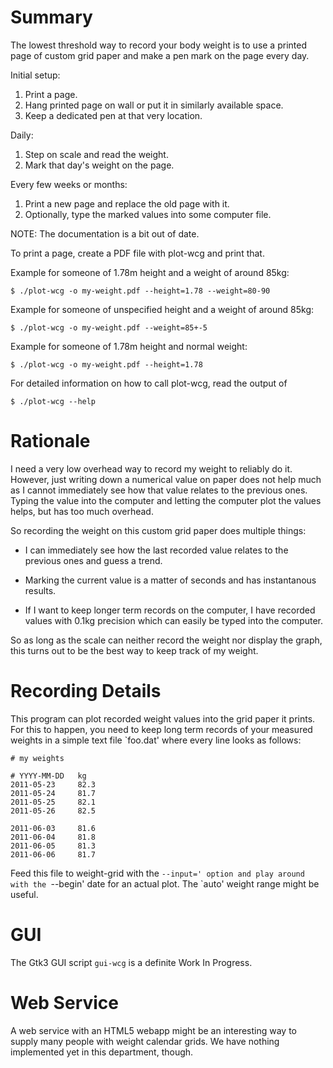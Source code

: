 Summary
=======

The lowest threshold way to record your body weight is to use a
printed page of custom grid paper and make a pen mark on the page
every day.

Initial setup:

   1. Print a page.
   2. Hang printed page on wall or put it in similarly available space.
   3. Keep a dedicated pen at that very location.

Daily:

   1. Step on scale and read the weight.
   2. Mark that day's weight on the page.

Every few weeks or months:

   1. Print a new page and replace the old page with it.
   2. Optionally, type the marked values into some computer file.

NOTE: The documentation is a bit out of date.

To print a page, create a PDF file with plot-wcg and print that.

Example for someone of 1.78m height and a weight of around 85kg:

    $ ./plot-wcg -o my-weight.pdf --height=1.78 --weight=80-90

Example for someone of  unspecified height and a weight of around 85kg:

    $ ./plot-wcg -o my-weight.pdf --weight=85+-5

Example for someone of 1.78m height and normal weight:

    $ ./plot-wcg -o my-weight.pdf --height=1.78

For detailed information on how to call plot-wcg, read the output of

    $ ./plot-wcg --help



Rationale
=========

I need a very low overhead way to record my weight to reliably do it.
However, just writing down a numerical value on paper does not help
much as I cannot immediately see how that value relates to the
previous ones.  Typing the value into the computer and letting the
computer plot the values helps, but has too much overhead.

So recording the weight on this custom grid paper does multiple
things:

  * I can immediately see how the last recorded value relates to the
    previous ones and guess a trend.

  * Marking the current value is a matter of seconds and has
    instantanous results.

  * If I want to keep longer term records on the computer, I have
    recorded values with 0.1kg precision which can easily be typed
    into the computer.

So as long as the scale can neither record the weight nor display the
graph, this turns out to be the best way to keep track of my weight.


Recording Details
=================

This program can plot recorded weight values into the grid paper it
prints.  For this to happen, you need to keep long term records of
your measured weights in a simple text file `foo.dat' where every line
looks as follows:

    # my weights

    # YYYY-MM-DD   kg
    2011-05-23     82.3
    2011-05-24     81.7
    2011-05-25     82.1
    2011-05-26     82.5

    2011-06-03     81.6
    2011-06-04     81.8
    2011-06-05     81.3
    2011-06-06     81.7

Feed this file to weight-grid with the `--input=' option and play
around with the `--begin' date for an actual plot.  The `auto' weight
range might be useful.


GUI
===

The Gtk3 GUI script `gui-wcg` is a definite Work In Progress.


Web Service
===========

A web service with an HTML5 webapp might be an interesting way to
supply many people with weight calendar grids. We have nothing
implemented yet in this department, though.
